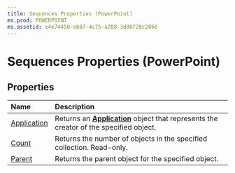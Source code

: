 ```yaml
---
title: Sequences Properties (PowerPoint)
ms.prod: POWERPOINT
ms.assetid: e4e74450-eb87-4c75-a208-3d0bf28c2866
---
```



# Sequences Properties (PowerPoint)

## Properties



|**Name**|**Description**|
|:-----|:-----|
|[Application](sequences-application-property-powerpoint.md)|Returns an  **[Application](application-object-powerpoint.md)** object that represents the creator of the specified object.|
|[Count](sequences-count-property-powerpoint.md)|Returns the number of objects in the specified collection. Read-only.|
|[Parent](sequences-parent-property-powerpoint.md)|Returns the parent object for the specified object.|

